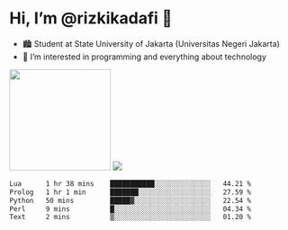 # Hi, I’m @rizkikadafi 👋
- 🏙 Student at State University of Jakarta (Universitas Negeri Jakarta)
- 👀 I’m interested in programming and everything about technology
<img height="180em" src="https://github-readme-stats.vercel.app/api?username=rizkikadafi&show_icons=true&hide_border=true&&count_private=true&include_all_commits=true" />
<img src="https://github-readme-stats.vercel.app/api/top-langs/?username=rizkikadafi&show_icons=true&hide_border=true&&count_private=true&include_all_commits=true" />

<!--START_SECTION:waka-->

```txt
Lua      1 hr 38 mins    ███████████░░░░░░░░░░░░░░   44.21 %
Prolog   1 hr 1 min      ███████░░░░░░░░░░░░░░░░░░   27.59 %
Python   50 mins         █████▓░░░░░░░░░░░░░░░░░░░   22.54 %
Perl     9 mins          █░░░░░░░░░░░░░░░░░░░░░░░░   04.34 %
Text     2 mins          ▒░░░░░░░░░░░░░░░░░░░░░░░░   01.20 %
```

<!--END_SECTION:waka-->

<!---
rizkikadafi/rizkikadafi is a ✨ special ✨ repository because its `README.md` (this file) appears on your GitHub profile.
You can click the Preview link to take a look at your changes.
--->
